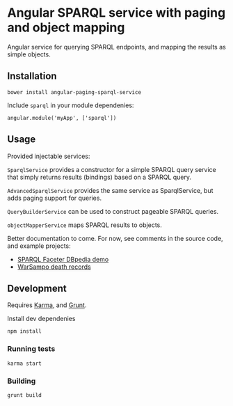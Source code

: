 # Angular SPARQL service with paging and object mapping

Angular service for querying SPARQL endpoints, and mapping the results
as simple objects.

## Installation

`bower install angular-paging-sparql-service`

Include `sparql` in your module dependenies:

```
angular.module('myApp', ['sparql'])
```

## Usage

Provided injectable services:

`SparqlService` provides a constructor for a simple SPARQL query service
that simply returns results (bindings) based on a SPARQL query.

`AdvancedSparqlService` provides the same service as SparqlService, but adds
paging support for queries.

`QueryBuilderService` can be used to construct pageable SPARQL queries.

`objectMapperService` maps SPARQL results to objects.

Better documentation to come.
For now, see comments in the source code, and example projects:

* [SPARQL Faceter DBpedia demo](https://github.com/SemanticComputing/sparql-faceter-dbpedia-demo)
* [WarSampo death records](https://github.com/SemanticComputing/WarSampo-death-records)

## Development

Requires
[Karma](https://karma-runner.github.io/), and [Grunt](http://gruntjs.com/).

Install dev dependenies

`npm install`

### Running tests

`karma start`

### Building

`grunt build`

